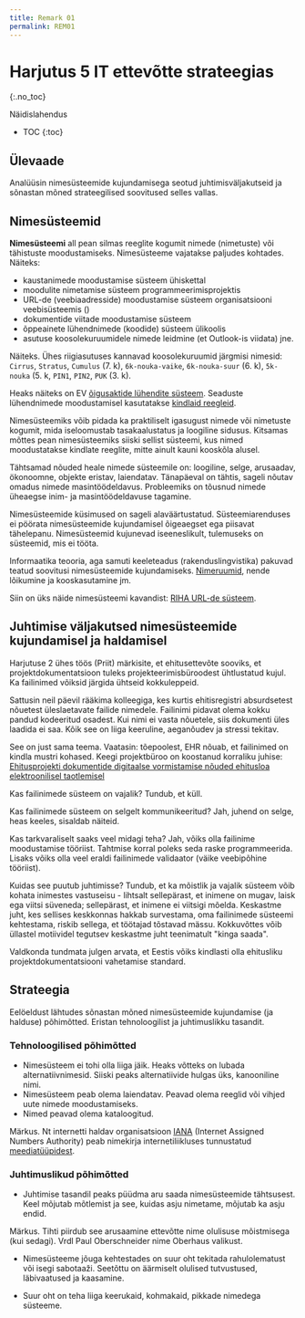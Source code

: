 ```yaml
---
title: Remark 01
permalink: REM01
---
```


# Harjutus 5 IT ettevõtte strateegias
{:.no_toc}

Näidislahendus

* TOC
{:toc}

## Ülevaade

Analüüsin nimesüsteemide kujundamisega seotud juhtimisväljakutseid ja sõnastan mõned strateegilised soovitused selles vallas.

## Nimesüsteemid

__Nimesüsteemi__  all pean silmas reeglite kogumit nimede (nimetuste) või  tähistuste moodustamiseks. Nimesüsteeme vajatakse paljudes kohtades. Näiteks:

- kaustanimede moodustamise süsteem ühiskettal
- moodulite nimetamise süsteem programmeerimisprojektis
- URL-de (veebiaadresside) moodustamise süsteem organisatsiooni veebisüsteemis ()
- dokumentide viitade moodustamise süsteem
- õppeainete lühendnimede (koodide) süsteem ülikoolis
- asutuse koosolekuruumidele nimede leidmine (et Outlook-is viidata) jne.

Näiteks. Ühes riigiasutuses kannavad koosolekuruumid järgmisi nimesid: `Cirrus`, `Stratus`, `Cumulus` (7. k), `6k-nouka-vaike`, `6k-nouka-suur` (6. k), `5k-nouka` (5. k, `PIN1`, `PIN2`, `PUK` (3. k).

Heaks näiteks on EV [õigusaktide lühendite süsteem](https://www.riigiteataja.ee/lyhendid.html). Seaduste lühendnimede moodustamisel kasutatakse [kindlaid reegleid](https://www.riigiteataja.ee/oigusuudised/eelvaadeSeadusUudis/1054).

Nimesüsteemiks võib pidada ka praktiliselt igasugust nimede või nimetuste kogumit, mida iseloomustab tasakaalustatus ja loogiline sidusus. Kitsamas mõttes pean nimesüsteemiks siiski sellist süsteemi, kus nimed moodustatakse kindlate reeglite, mitte ainult kauni kooskõla alusel.

Tähtsamad nõuded heale nimede süsteemile on: loogiline, selge, arusaadav, ökonoomne, objekte eristav, laiendatav. Tänapäeval on tähtis, sageli nõutav omadus nimede masintöödeldavus. Probleemiks on tõusnud nimede üheaegse inim- ja masintöödeldavuse tagamine.

Nimesüsteemide küsimused on sageli alaväärtustatud. Süsteemiarenduses ei pöörata nimesüsteemide kujundamisel õigeaegset ega piisavat tähelepanu. Nimesüsteemid kujunevad iseeneslikult, tulemuseks on süsteemid, mis ei tööta.

Informaatika teooria, aga samuti keeleteadus (rakenduslingvistika) pakuvad teatud soovitusi nimesüsteemide kujundamiseks. [Nimeruumid](https://et.wikipedia.org/wiki/Nimeruum), nende lõikumine ja kooskasutamine jm.

Siin on üks näide nimesüsteemi kavandist: [RIHA URL-de süsteem](https://e-gov.github.io/RIHA-Index/URLid).

## Juhtimise väljakutsed nimesüsteemide kujundamisel ja haldamisel

Harjutuse 2 ühes töös (Priit) märkisite, et ehitusettevõte sooviks, et projektdokumentatsioon tuleks projekteerimisbüroodest ühtlustatud kujul. Ka failinimed võiksid järgida ühtseid kokkuleppeid.

Sattusin neil päevil rääkima kolleegiga, kes kurtis ehitisregistri absurdsetest nõuetest üleslaetavate failide nimedele. Failinimi pidavat olema kokku pandud kodeeritud osadest. Kui nimi ei vasta nõuetele, siis dokumenti üles laadida ei saa. Kõik see on liiga keeruline, aeganõudev ja stressi tekitav.

See on just sama teema. Vaatasin: tõepoolest, EHR nõuab, et failinimed on kindla mustri kohased. Keegi projektbüroo on koostanud korraliku juhise: [Ehitusprojekti dokumentide digitaalse
vormistamise nõuded ehitusloa elektroonilisel taotlemisel](https://www.mkm.ee/sites/default/files/juhend_-_ehitusprojekti_digivormistamine_ehitusloa_taotlemisel_10.02.2015.pdf)

Kas failinimede süsteem on vajalik? Tundub, et küll.

Kas failinimede süsteem on selgelt kommunikeeritud? Jah, juhend on selge, heas keeles, sisaldab näiteid.

Kas tarkvaraliselt saaks veel midagi teha? Jah, võiks olla failinime moodustamise tööriist. Tahtmise korral poleks seda raske programmeerida. Lisaks võiks olla veel eraldi failinimede validaator (väike veebipõhine tööriist).

Kuidas see puutub juhtimisse? Tundub, et ka mõistlik ja vajalik süsteem võib kohata inimestes vastuseisu - lihtsalt sellepärast, et inimene on mugav, laisk ega viitsi süveneda; sellepärast, et inimene ei viitsigi mõelda. Keskastme juht, kes sellises keskkonnas hakkab survestama, oma failinimede süsteemi kehtestama, riskib sellega, et töötajad tõstavad mässu. Kokkuvõttes võib üllastel motiividel tegutsev keskastme juht teenimatult "kinga saada".

Valdkonda tundmata julgen arvata, et Eestis võiks kindlasti olla ehitusliku projektdokumentatsiooni vahetamise standard.

## Strateegia

Eelöeldust lähtudes sõnastan mõned nimesüsteemide kujundamise (ja halduse) põhimõtted. Eristan tehnoloogilist ja juhtimuslikku tasandit. 

### Tehnoloogilised põhimõtted

- Nimesüsteem ei tohi olla liiga jäik. Heaks võtteks on lubada alternatiivnimesid. Siiski peaks alternatiivide hulgas üks, kanooniline nimi.
- Nimesüsteem peab olema laiendatav. Peavad olema reeglid või vihjed uute nimede moodustamiseks.
- Nimed peavad olema kataloogitud.

Märkus. Nt internetti haldav organisatsioon [IANA](https://www.iana.org/) (Internet Assigned Numbers Authority) peab nimekirja internetiliikluses tunnustatud [meediatüüpidest](https://www.iana.org/assignments/media-types/media-types.xhtml).

### Juhtimuslikud põhimõtted

- Juhtimise tasandil peaks püüdma aru saada nimesüsteemide tähtsusest. Keel mõjutab mõtlemist ja see, kuidas asju nimetame, mõjutab ka asju endid.

Märkus. Tihti piirdub see arusaamine ettevõtte nime olulisuse mõistmisega (kui sedagi). Vrdl Paul Oberschneider nime Oberhaus valikust.

- Nimesüsteeme jõuga kehtestades on suur oht tekitada rahulolematust või isegi sabotaaži. Seetõttu on äärmiselt olulised tutvustused, läbivaatused ja kaasamine.

- Suur oht on teha liiga keerukaid, kohmakaid, pikkade nimedega süsteeme.